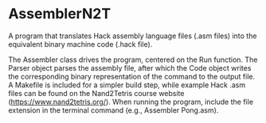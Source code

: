 # AssemblerN2T
A program that translates Hack assembly language files (.asm files) into the equivalent binary machine code (.hack file).

The Assembler class drives the program, centered on the Run function. The Parser object parses the assembly file, after which the Code object writes the corresponding binary representation of the command to the output file.
A Makefile is included for a simpler build step, while example Hack .asm files can be found on the Nand2Tetris course website (https://www.nand2tetris.org/).
When running the program, include the file extension in the terminal command (e.g., Assembler Pong.asm).
